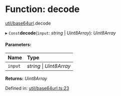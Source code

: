 # Function: decode

[util/base64url](../modules/util_base64url.md).decode

▸ `Const`**decode**(`input`: *string* \| *Uint8Array*): *Uint8Array*

#### Parameters:

Name | Type |
:------ | :------ |
`input` | *string* \| *Uint8Array* |

**Returns:** *Uint8Array*

Defined in: [util/base64url.ts:23](https://github.com/panva/jose/blob/v3.11.3/src/util/base64url.ts#L23)
